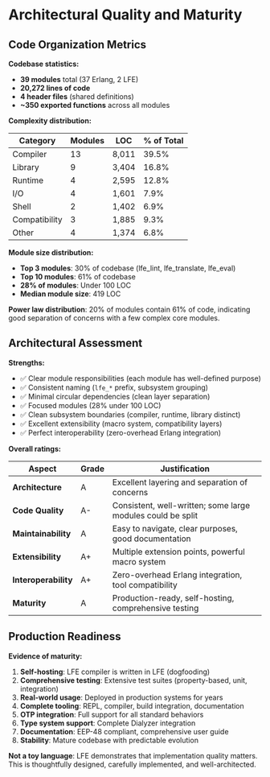 # Architectural Quality and Maturity

## Code Organization Metrics

**Codebase statistics:**

- **39 modules** total (37 Erlang, 2 LFE)
- **20,272 lines of code**
- **4 header files** (shared definitions)
- **~350 exported functions** across all modules

**Complexity distribution:**

| Category | Modules | LOC | % of Total |
|----------|---------|-----|------------|
| Compiler | 13 | 8,011 | 39.5% |
| Library | 9 | 3,404 | 16.8% |
| Runtime | 4 | 2,595 | 12.8% |
| I/O | 4 | 1,601 | 7.9% |
| Shell | 2 | 1,402 | 6.9% |
| Compatibility | 3 | 1,885 | 9.3% |
| Other | 4 | 1,374 | 6.8% |

**Module size distribution:**

- **Top 3 modules**: 30% of codebase (lfe_lint, lfe_translate, lfe_eval)
- **Top 10 modules**: 61% of codebase
- **28% of modules**: Under 100 LOC
- **Median module size**: 419 LOC

**Power law distribution**: 20% of modules contain 61% of code, indicating good separation of concerns with a few complex core modules.

## Architectural Assessment

**Strengths:**

- ✅ Clear module responsibilities (each module has well-defined purpose)
- ✅ Consistent naming (`lfe_*` prefix, subsystem grouping)
- ✅ Minimal circular dependencies (clean layer separation)
- ✅ Focused modules (28% under 100 LOC)
- ✅ Clean subsystem boundaries (compiler, runtime, library distinct)
- ✅ Excellent extensibility (macro system, compatibility layers)
- ✅ Perfect interoperability (zero-overhead Erlang integration)

**Overall ratings:**

| Aspect | Grade | Justification |
|--------|-------|---------------|
| **Architecture** | A | Excellent layering and separation of concerns |
| **Code Quality** | A- | Consistent, well-written; some large modules could be split |
| **Maintainability** | A | Easy to navigate, clear purposes, good documentation |
| **Extensibility** | A+ | Multiple extension points, powerful macro system |
| **Interoperability** | A+ | Zero-overhead Erlang integration, tool compatibility |
| **Maturity** | A | Production-ready, self-hosting, comprehensive testing |

## Production Readiness

**Evidence of maturity:**

1. **Self-hosting**: LFE compiler is written in LFE (dogfooding)
2. **Comprehensive testing**: Extensive test suites (property-based, unit, integration)
3. **Real-world usage**: Deployed in production systems for years
4. **Complete tooling**: REPL, compiler, build integration, documentation
5. **OTP integration**: Full support for all standard behaviors
6. **Type system support**: Complete Dialyzer integration
7. **Documentation**: EEP-48 compliant, comprehensive user guide
8. **Stability**: Mature codebase with predictable evolution

**Not a toy language**: LFE demonstrates that implementation quality matters. This is thoughtfully designed, carefully implemented, and well-architected.
